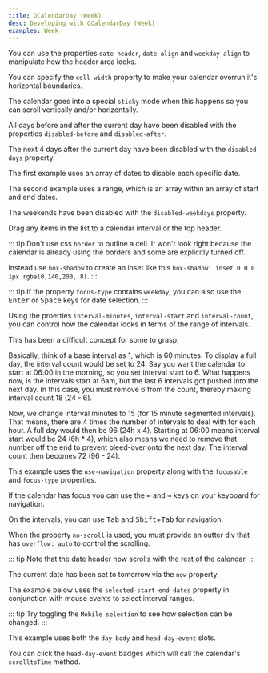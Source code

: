 ```yaml
---
title: QCalendarDay (Week)
desc: Developing with QCalendarDay (Week)
examples: Week
---
```


<script import>
import QCalendarDayApi from '@quasar/quasar-ui-qcalendar/dist/api/QCalendarDay.json'
</script>

<MarkdownApi :api="QCalendarDayApi" name="QCalendarDay"/>

<MarkdownExample title="Dark" file="WeekDark" no-github no-edit/>

You can use the properties `date-header`, `date-align` and `weekday-align` to manipulate how the header area looks.

<MarkdownExample title="Alignment" file="WeekAlignment" no-github no-edit/>

You can specify the `cell-width` property to make your calendar overrun it's horizontal boundaries.

The calendar goes into a special `sticky` mode when this happens so you can scroll vertically and/or horizontally.

<MarkdownExample title="Cell Width" file="WeekCellWidth" no-github no-edit/>

<MarkdownExample title="Date Type" file="WeekDateType" no-github no-edit/>

All days before and after the current day have been disabled with the properties `disabled-before` and `disabled-after`.

<MarkdownExample title="Disabled Before After" file="WeekDisabledBeforeAfter" no-github no-edit/>

The next 4 days after the current day have been disabled with the `disabled-days` property.

The first example uses an array of dates to disable each specific date.

The second example uses a range, which is an array within an array of start and end dates.

<MarkdownExample title="Disabled Days" file="WeekDisabledDays" no-github no-edit/>

The weekends have been disabled with the `disabled-weekdays` property.

<MarkdownExample title="Disabled Weekdays" file="WeekDisabledWeekdays" no-github no-edit/>

Drag any items in the list to a calendar interval or the top header.

::: tip
Don't use css `border` to outline a cell. It won't look right because the calendar is already using the borders and some are explicitly turned off.

Instead use `box-shadow` to create an inset like this `box-shadow: inset 0 0 0 1px rgba(0,140,200,.8)`.
:::

<MarkdownExample title="Drag and Drop" file="WeekDragAndDrop" no-github no-edit/>

<MarkdownExample title="First Day Monday" file="WeekFirstDayMonday" no-github no-edit/>

<MarkdownExample title="Five Day Workweek" file="WeekFiveDayWorkweek" no-github no-edit/>

::: tip
If the property `focus-type` contains `weekday`, you can also use the <kbd>Enter</kbd> or <kbd>Space</kbd> keys for date selection.
:::

<MarkdownExample title="Focusable/Hoverable" file="WeekFocusableHoverable" no-github no-edit/>

<MarkdownExample title="Interval Count" file="WeekIntervalCount" no-github no-edit/>

<MarkdownExample title="Interval Height" file="WeekIntervalHeight" no-github no-edit/>

<MarkdownExample title="Interval Minutes (15)" file="WeekIntervalMinutes15" no-github no-edit/>

<MarkdownExample title="Interval Minutes (30)" file="WeekIntervalMinutes30" no-github no-edit/>

<MarkdownExample title="Interval Start" file="WeekIntervalStart" no-github no-edit/>

<MarkdownExample title="Locale" file="WeekLocale" no-github no-edit/>

Using the proerties `interval-minutes`, `interval-start` and `interval-count`, you can control how the calendar looks in terms of the range of intervals.

This has been a difficult concept for some to grasp.

Basically, think of a base interval as 1, which is 60 minutes. To display a full day, the interval count would be set to 24. Say you want the calendar to start at 06:00 in the morning, so you set interval start to 6. What happens now, is the intervals start at 6am, but the last 6 intervals got pushed into the next day. In this case, you must remove 6 from the count, thereby making interval count 18 (24 - 6).

Now, we change interval minutes to 15 (for 15 minute segmented intervals). That means, there are 4 times the number of intervals to deal with for each hour. A full day would then be 96 (24h x 4). Starting at 06:00 means interval start would be 24 (6h \* 4), which also means we need to remove that number off the end to prevent bleed-over onto the next day. The interval count then becomes 72 (96 - 24).

<MarkdownExample title="Modify Intervals" file="WeekModifyIntervals" no-github no-edit/>

This example uses the `use-navigation` property along with the `focusable` and `focus-type` properties.

If the calendar has focus you can use the <kbd>&larr;</kbd> and <kbd>&rarr;</kbd> keys on your keyboard for navigation.

On the intervals, you can use <kbd>Tab</kbd> and <kbd>Shift</kbd>+<kbd>Tab</kbd> for navigation.

<MarkdownExample title="Navigation" file="WeekNavigation" no-github no-edit/>

<MarkdownExample title="No Active Date" file="WeekNoActiveDate" no-github no-edit/>

<MarkdownExample title="No Header" file="WeekNoHeader" no-github no-edit/>

When the property `no-scroll` is used, you must provide an outter div that has `overflow: auto` to control the scrolling.

::: tip
Note that the date header now scrolls with the rest of the calendar.
:::

<MarkdownExample title="No Scroll" file="WeekNoScroll" no-github no-edit/>

The current date has been set to tomorrow via the `now` property.

<MarkdownExample title="Now" file="WeekNow" no-github no-edit/>

<MarkdownExample title="Selected Intervals" file="WeekSelectedIntervals" no-github no-edit/>

The example below uses the `selected-start-end-dates` property in conjunction with mouse events to select interval ranges.

::: tip
Try toggling the `Mobile selection` to see how selection can be changed.
:::

<MarkdownExample title="Selection" file="WeekSelection" no-github no-edit/>

<MarkdownExample title="Slot - Column Header" file="WeekSlotColumnHeader" no-github no-edit/>

This example uses both the `day-body` and `head-day-event` slots.

You can click the `head-day-event` badges which will call the calendar's `scrolltoTime` method.

<MarkdownExample title="Slot - Day Body" file="WeekSlotDayBody" no-github no-edit/>

<MarkdownExample title="Slot - Day Container (Show Current Time)" file="WeekSlotDayContainerShowCurrentTime" no-github no-edit/>

<MarkdownExample title="Slot - Day Interval" file="WeekSlotDayInterval" no-github no-edit/>

<MarkdownExample title="Slot - Head Day" file="WeekSlotHeadDay" no-github no-edit/>

<MarkdownExample title="Slot - Head Day (Event)" file="WeekSlotHeadDayEvent" no-github no-edit/>

<MarkdownExample title="Slot - Head Intervals" file="WeekSlotHeadIntervals" no-github no-edit/>

<MarkdownExample title="Theme" file="WeekTheme" no-github no-edit/>
